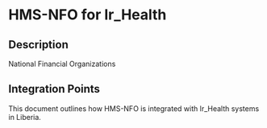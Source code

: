 # HMS-NFO for lr_Health

## Description

National Financial Organizations

## Integration Points

This document outlines how HMS-NFO is integrated with lr_Health systems in Liberia.
